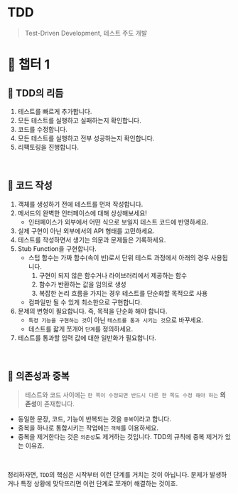 # TDD
> Test-Driven Development, 테스트 주도 개발

# 👊 챕터 1
## 🔖 TDD의 리듬
1. 테스트를 빠르게 추가합니다.
2. 모든 테스트를 실행하고 실패하는지 확인합니다.
3. 코드를 수정합니다.
4. 모든 테스트를 실행하고 전부 성공하는지 확인합니다.
5. 리팩토링을 진행합니다.

<br>

## 🔖 코드 작성
1. 객체를 생성하기 전에 테스트를 먼저 작성합니다.
2. 메서드의 완벽한 인터페이스에 대해 상상해보세요!
   - 인터페이스가 외부에서 어떤 식으로 보일지 테스트 코드에 반영하세요.
3. 실제 구현이 아닌 외부에서의 API 형태를 고민하세요.
4. 테스트를 작성하면서 생기는 의문과 문제들은 기록하세요.
5. Stub Function을 구현합니다.
   - 스텁 함수는 가짜 함수(속이 빈)로서 단위 테스트 과정에서 아래의 경우 사용됩니다.
     1. 구현이 되지 않은 함수거나 라이브러리에서 제공하는 함수
     2. 함수가 반환하는 값을 임의로 생성
     3. 복잡한 논리 흐름을 가지는 경우 테스트를 단순화할 목적으로 사용
   - 컴파일만 될 수 있게 최소한으로 구현합니다.
6. 문제의 변형이 필요합니다. 즉, 목적을 단순화 해야 합니다.
   - `특정 기능을 구현하는 것`이 아닌 `테스트를 통과 시키는 것`으로 바꾸세요.
   - 테스트를 잛게 쪼개어 `단계`를 정의하세요.
7. 테스트를 통과할 입력 값에 대한 일반화가 필요합니다.

<br>

## 🔖 의존성과 중복
> 테스트와 코드 사이에는 `한 쪽이 수정되면 반드시 다른 한 쪽도 수정 해야 하는` **의존성**이 존재합니다.

- 동일한 문장, 코드, 기능이 반복되는 것을 `중복`이라고 합니다.
- 중복을 하나로 통합시키는 작업에는 `객체`를 이용하세요.
- 중복을 제거한다는 것은 `의존성`도 제거하는 것입니다. TDD의 규칙에 중복 제거가 있는 이유죠.

<br>

정리하자면, `TDD`의 핵심은 시작부터 이런 단계를 거치는 것이 아닙니다. 문제가 발생하거나 특정 상황에 맞닥뜨리면 이런 단계로 쪼개어 해결하는 것이죠.

<br>